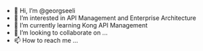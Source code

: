 - 👋 Hi, I’m @georgseeli
- 👀 I’m interested in API Management and Enterprise Architecture
- 🌱 I’m currently learning Kong API Management
- 💞️ I’m looking to collaborate on ...
- 📫 How to reach me ...

<!---
georgseeli/georgseeli is a ✨ special ✨ repository because its `README.md` (this file) appears on your GitHub profile.
You can click the Preview link to take a look at your changes.
--->
